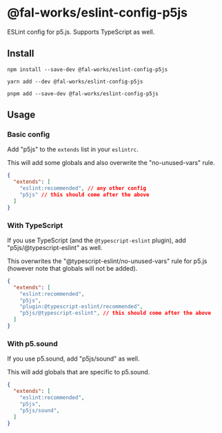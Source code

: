 # @fal-works/eslint-config-p5js

ESLint config for p5.js. Supports TypeScript as well.

## Install

```shell
npm install --save-dev @fal-works/eslint-config-p5js
```

```shell
yarn add --dev @fal-works/eslint-config-p5js
```

```shell
pnpm add --save-dev @fal-works/eslint-config-p5js
```

## Usage

### Basic config

Add "p5js" to the `extends` list in your `eslintrc`.

This will add some globals and also overwrite the "no-unused-vars" rule.

```json
{
  "extends": [
    "eslint:recommended", // any other config
    "p5js" // this should come after the above
  ]
}
```

### With TypeScript

If you use TypeScript (and the `@typescript-eslint` plugin), add "p5js/@typescript-eslint" as well.

This overwrites the "@typescript-eslint/no-unused-vars" rule for p5.js (however note that globals will not be added).

```json
{
  "extends": [
    "eslint:recommended",
    "p5js",
    "plugin:@typescript-eslint/recommended",
    "p5js/@typescript-eslint", // this should come after the above
  ]
}
```

### With p5.sound

If you use p5.sound, add "p5js/sound" as well.

This will add globals that are specific to p5.sound.

```json
{
  "extends": [
    "eslint:recommended",
    "p5js",
    "p5js/sound",
  ]
}
```
